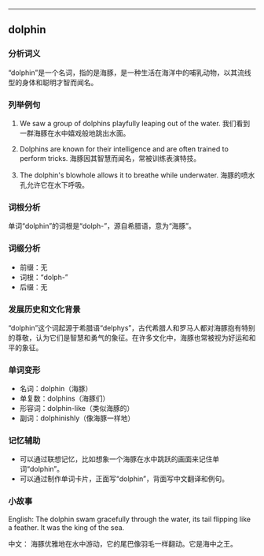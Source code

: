 
---------------
## dolphin
### 分析词义
“dolphin”是一个名词，指的是海豚，是一种生活在海洋中的哺乳动物，以其流线型的身体和聪明才智而闻名。

### 列举例句
1. We saw a group of dolphins playfully leaping out of the water.
   我们看到一群海豚在水中嬉戏般地跳出水面。
   
2. Dolphins are known for their intelligence and are often trained to perform tricks.
   海豚因其智慧而闻名，常被训练表演特技。

3. The dolphin's blowhole allows it to breathe while underwater.
   海豚的喷水孔允许它在水下呼吸。

### 词根分析
单词“dolphin”的词根是“dolph-”，源自希腊语，意为“海豚”。

### 词缀分析
- 前缀：无
- 词根：“dolph-”
- 后缀：无

### 发展历史和文化背景
“dolphin”这个词起源于希腊语“delphys”，古代希腊人和罗马人都对海豚抱有特别的尊敬，认为它们是智慧和勇气的象征。在许多文化中，海豚也常被视为好运和和平的象征。

### 单词变形
- 名词：dolphin（海豚）
- 单复数：dolphins（海豚们）
- 形容词：dolphin-like（类似海豚的）
- 副词：dolphinishly（像海豚一样地）

### 记忆辅助
- 可以通过联想记忆，比如想象一个海豚在水中跳跃的画面来记住单词“dolphin”。
- 可以通过制作单词卡片，正面写“dolphin”，背面写中文翻译和例句。

### 小故事
English:
The dolphin swam gracefully through the water, its tail flipping like a feather. It was the king of the sea.

中文：
海豚优雅地在水中游动，它的尾巴像羽毛一样翻动。它是海中之王。

